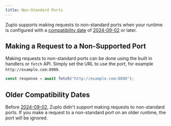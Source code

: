 ```yaml
---
title: Non-Standard Ports
---
```


Zuplo supports making requests to non-standard ports when your runtime is
configured with a
[compatibility date](../programmable-api/compatibility-dates.md) of
[2024-09-02](../programmable-api/compatibility-dates.md#2024-09-02) or later.

## Making a Request to a Non-Supported Port

Making requests to non-standard ports can be done using the built in handlers or
`fetch` API. Simply set the URL to use the port, for example
`http://example.com:8080`.

```ts
const response = await fetch("http://example.com:8080");
```

## Older Compatibility Dates

Before [2024-09-02](../programmable-api/#compatibility-date.md#2024-09-02),
Zuplo didn't support making requests to non-standard ports. If you make a
request to a non-standard port on an older runtime, the port will be ignored.
